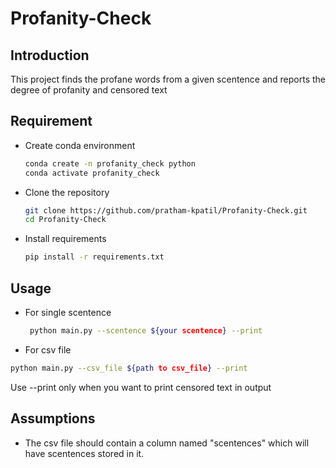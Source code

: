 # Profanity-Check

## Introduction

This project finds the profane words from a given scentence and reports the degree of
profanity and censored text

## Requirement
- Create conda environment
  ```bash
  conda create -n profanity_check python
  conda activate profanity_check
  ```
  
 - Clone the repository
    ```bash 
    git clone https://github.com/pratham-kpatil/Profanity-Check.git 
    cd Profanity-Check
 
 - Install requirements
    ```bash
    pip install -r requirements.txt
    
    
## Usage
 
- For single scentence
   ```bash
    python main.py --scentence ${your scentence} --print
   ```
  
 - For csv file
  ```bash 
  python main.py --csv_file ${path to csv_file} --print
  ```
  Use --print only when you want to print censored text in output
 
 ## Assumptions
  
  - The csv file should contain a column named "scentences" which will have scentences 
  stored in it.
